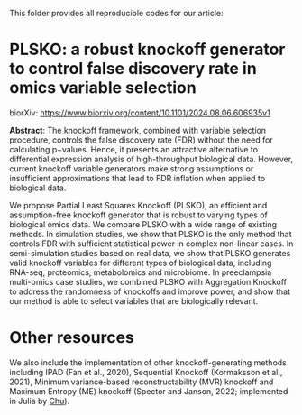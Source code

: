 This folder provides all reproducible codes for our article:

# PLSKO: a robust knockoff generator to control false discovery rate in omics variable selection
biorXiv: https://www.biorxiv.org/content/10.1101/2024.08.06.606935v1

**Abstract**: The knockoff framework, combined with variable selection procedure, controls the false discovery rate (FDR) without the need for calculating p−values. Hence, it presents an attractive alternative to differential expression analysis of high-throughput biological data. However, current knockoff variable generators make strong assumptions or insufficient approximations that lead to FDR inflation when applied to biological data.

We propose Partial Least Squares Knockoff (PLSKO), an efficient and assumption-free knockoff generator that is robust to varying types of biological omics data. We compare PLSKO with a wide range of existing methods. In simulation studies, we show that PLSKO is the only method that controls FDR with sufficient statistical power in complex non-linear cases. In semi-simulation studies based on real data, we show that PLSKO generates valid knockoff variables for different types of biological data, including RNA-seq, proteomics, metabolomics and microbiome. In preeclampsia multi-omics case studies, we combined PLSKO with Aggregation Knockoff to address the randomness of knockoffs and improve power, and show that our method is able to select variables that are biologically relevant.

# Other resources
We also include the implementation of other knockoff-generating methods including IPAD (Fan et al., 2020), Sequential Knockoff (Kormaksson et al., 2021), Minimum variance-based reconstructability (MVR) knockoff and Maximum Entropy (ME) knockoff (Spector and Janson, 2022; implemented in Julia by [Chu](https://github.com/biona001/knockoffsr)). 
